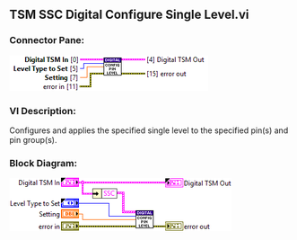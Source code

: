 ## **TSM SSC Digital Configure Single Level.vi**
### Connector Pane:
![alt text](/docs/images/Instrument%20Control/Digital/Pin%20Levels%20and%20Timing/TSM%20SSC%20Digital%20Configure%20Single%20Level.vic.png "TSM SSC Digital Configure Single Level.vi connector pane")

### VI Description:
Configures and applies the specified single level to the specified pin(s) and pin group(s).

### Block Diagram:
![alt text](/docs/images/Instrument%20Control/Digital/Pin%20Levels%20and%20Timing/TSM%20SSC%20Digital%20Configure%20Single%20Level.vid.png "TSM SSC Digital Configure Single Level.vi block diagram")
